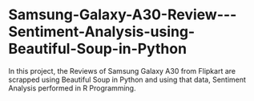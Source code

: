 # Samsung-Galaxy-A30-Review---Sentiment-Analysis-using-Beautiful-Soup-in-Python
In this project, the Reviews of Samsung Galaxy A30 from Flipkart are scrapped using Beautiful Soup in Python and using that data, Sentiment Analysis performed in R Programming.

